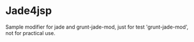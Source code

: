 # Jade4jsp

Sample modifier for jade and grunt-jade-mod, just for test 'grunt-jade-mod', not for practical use.
